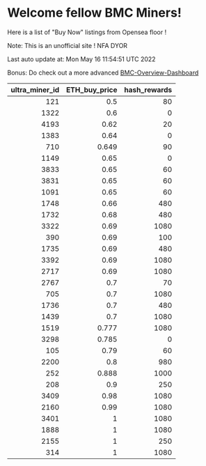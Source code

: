 # Welcome fellow BMC Miners!
Here is a list of "Buy Now" listings from Opensea floor !

Note: This is an unofficial site ! NFA DYOR

Last auto update at: Mon May 16 11:54:51 UTC 2022

Bonus: Do check out a more advanced [BMC-Overview-Dashboard](https://dune.com/defifunk/BMC-Overview-Dashboard)


|   ultra_miner_id |   ETH_buy_price |   hash_rewards |
|-----------------:|----------------:|---------------:|
|              121 |           0.5   |             80 |
|             1322 |           0.6   |              0 |
|             4193 |           0.62  |             20 |
|             1383 |           0.64  |              0 |
|              710 |           0.649 |             90 |
|             1149 |           0.65  |              0 |
|             3833 |           0.65  |             60 |
|             3831 |           0.65  |             60 |
|             1091 |           0.65  |             60 |
|             1748 |           0.66  |            480 |
|             1732 |           0.68  |            480 |
|             3322 |           0.69  |           1080 |
|              390 |           0.69  |            100 |
|             1735 |           0.69  |            480 |
|             3392 |           0.69  |           1080 |
|             2717 |           0.69  |           1080 |
|             2767 |           0.7   |             70 |
|              705 |           0.7   |           1080 |
|             1736 |           0.7   |            480 |
|             1439 |           0.7   |           1080 |
|             1519 |           0.777 |           1080 |
|             3298 |           0.785 |              0 |
|              105 |           0.79  |             60 |
|             2200 |           0.8   |            980 |
|              252 |           0.888 |           1000 |
|              208 |           0.9   |            250 |
|             3409 |           0.98  |           1080 |
|             2160 |           0.99  |           1080 |
|             3401 |           1     |           1080 |
|             1888 |           1     |           1080 |
|             2155 |           1     |            250 |
|              314 |           1     |           1080 |